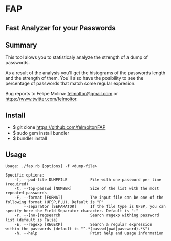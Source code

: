 FAP
===

Fast Analyzer for your Passwords 
--------------------------------

Summary
-------
This tool alows you to statisticaly analyze the strength of a dump of passwords.

As a result of the analysis you'll get the histograms of the passwords length and the strength of them.
You'll also have the posibility to see the percentage of passwords that match some regular expresion.

Bug reports to Felipe Molina: felmoltor@gmail.com or https://www.twitter.com/felmoltor.

Install
-------

* $ git clone https://github.com/felmoltor/FAP
* $ sudo gem install bundler
* $ bundler install

Usage
-----
``` 
Usage: ./fap.rb [options] -f <dump-file>

Specific options: 
    -f, --pwd-file DUMPFILE          File with one password per line (required)
    -t, --top-passwd [NUMBER]        Size of the list with the most repeated passwords
    -F, --format [FORMAT]            The input file can be one of the following format (UFSP,P,U). Default is "P"
        --separator [SEPARATOR]      If the file type is UFSP, you can specify here the Field Separator character. Default is ":"
    -r, --[no-]regsearch             Search regexp withing password list (default is False)
    -E, --regexp [REGEXP]            Search a regular expression within the passwords (default is "^.*(passwd|pwd|password).*$")
    -h, --help                       Print help and usage information
```

